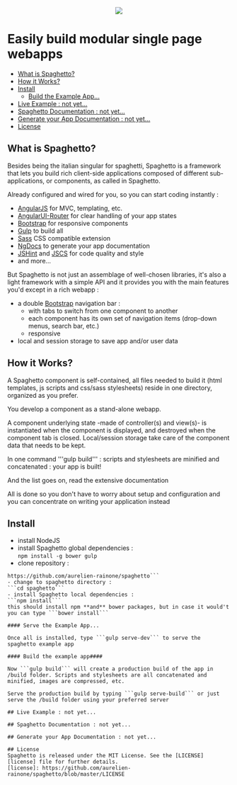 <p align="center">
  <a href="https://github.com/aurelien-rainone/spaghetto">
    <img src="https://raw.githubusercontent.com/aurelien-rainone/artwork/master/spaghetto-l.png">
  </a>
</p>


# Easily build modular single page webapps

* [What is Spaghetto?](#what-is-spaghetto)
* [How it Works?](#how-it-works)
* [Install](#install)
  * [Build the Example App...](#build-the-example-app)
* [Live Example : not yet...](#live-example--not-yet)
* [Spaghetto Documentation : not yet...](#spaghetto-documentation--not-yet)
* [Generate your App Documentation : not yet...](#generate-your-app-documentation--not-yet)
* [License](#license)



## What is Spaghetto?

Besides being the italian singular for spaghetti, Spaghetto is a framework that
lets you build rich client-side applications composed of different
sub-applications, or components, as called in Spaghetto.

Already configured and wired for you, so you can start coding instantly :
 - [AngularJS](http://angularjs.org/) for MVC, templating, etc.
 - [AngularUI-Router](https://github.com/angular-ui/ui-router) for clear
 handling of your app states
 - [Bootstrap](http://getbootstrap.com/) for responsive components
 - [Gulp](http://gulpjs.com/) to build all
 - [Sass](http://sass-lang.com/) CSS compatible extension
 - [NgDocs](https://github.com/angular/angular.js/wiki/Writing-AngularJS-Documentation)
 to generate your app documentation
 - [JSHint](http://jshint.com/) and [JSCS](http://jscs.info/) for code quality and style
 - and more...

But Spaghetto is not just an assemblage of well-chosen libraries, it's also a
light framework with a simple API and it provides you with the main features
you'd except in a rich webapp :
- a double [Bootstrap](http://getbootstrap.com/) navigation bar :
  - with tabs to switch from one component to another
  - each component has its own set of navigation items (drop-down menus,
  search bar, etc.)
  - responsive
- local and session storage to save app and/or user data

## How it Works?

A Spaghetto component is self-contained, all files needed to build it (html
templates, js scripts and css/sass stylesheets) reside in one directory,
organized as you prefer.

You develop a component as a stand-alone webapp.

A component underlying state -made of controller(s) and view(s)- is instantiated
when the component is displayed, and destroyed when the component tab is closed.
Local/session storage take care of the component data that needs to be kept.

In one command '''gulp build''' : scripts and stylesheets are minified and concatenated : your app is built!


And the list goes on, read the extensive documentation

All is done so you don't have to worry about setup and configuration and you can
concentrate on writing your application instead

## Install

  - install NodeJS
  - install Spaghetto global dependencies :  
  ```npm install -g bower gulp```
  - clone repository :  
  ```git clone
  https://github.com/aurelien-rainone/spaghetto```
  - change to spaghetto directory :  
  ```cd spaghetto```
  - install Spaghetto local dependencies :  
  ```npm install```  
  this should install npm **and** bower packages, but in case it would't you can type ```bower install```  

#### Serve the Example App...

  Once all is installed, type ```gulp serve-dev``` to serve the  spaghetto example app

#### Build the example app####

  Now ```gulp build``` will create a production build of the app in /build folder. Scripts and stylesheets are all concatenated and minified, images are compressed, etc.

  Serve the production build by typing ```gulp serve-build``` or just serve the /build folder using your preferred server

## Live Example : not yet...

## Spaghetto Documentation : not yet...

## Generate your App Documentation : not yet...

## License
Spaghetto is released under the MIT License. See the [LICENSE][license] file for further details.
[license]: https://github.com/aurelien-rainone/spaghetto/blob/master/LICENSE
